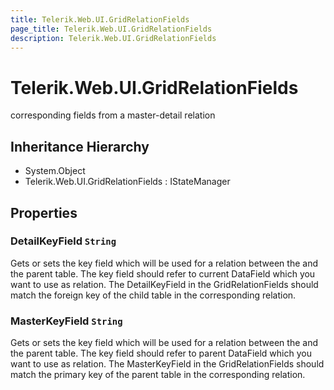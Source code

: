```yaml
---
title: Telerik.Web.UI.GridRelationFields
page_title: Telerik.Web.UI.GridRelationFields
description: Telerik.Web.UI.GridRelationFields
---
```


# Telerik.Web.UI.GridRelationFields

corresponding fields from a master-detail relation

## Inheritance Hierarchy

* System.Object
* Telerik.Web.UI.GridRelationFields : IStateManager

## Properties

###  DetailKeyField `String`

Gets or sets the key field which will be used for a relation between the  and the parent table.
            The key field should refer to current  DataField which you want to use as relation.
            The DetailKeyField in the GridRelationFields should match the foreign key of the child table in the corresponding relation.

###  MasterKeyField `String`

Gets or sets the key field which will be used for a relation between the  and the parent table.
            The key field should refer to parent  DataField which you want to use as relation.
            The MasterKeyField in the GridRelationFields should match the primary key of the parent table in the corresponding relation.

